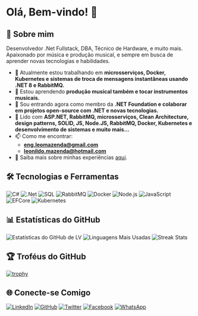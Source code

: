 # Olá, Bem-vindo! 👋

## 🚀 Sobre mim

Desenvolvedor .Net Fullstack, DBA, Técnico de Hardware, e muito mais. Apaixonado por música e produção musical, e sempre em busca de aprender novas tecnologias e habilidades.

- 🔭 Atualmente estou trabalhando em **microsserviços, Docker, Kubernetes e sistemas de troca de mensagens instantâneas usando .NET 8 e RabbitMQ.**
- 🌱 Estou aprendendo **produção musical também e tocar instrumentos musicais.**
- 👯 Sou entrando agora como membro da **.NET Foundation e colaborar em projetos open-source com .NET e novas tecnologias.**
- 💬 Lido com **ASP.NET, RabbitMQ, microsserviços, Clean Architecture, design patterns, SOLID, JS, Node.JS, RabbitMQ, Docker, Kubernetes e desenvolvimento de sistemas e muito mais...**
- 📫 Como me encontrar:
  - **[eng.leomazenda@gmail.com](mailto:eng.leomazenda@gmail.com)**
  - **[leonildo.mazenda@hotmail.com](mailto:leonildo.mazenda@hotmail.com)**
- 📄 Saiba mais sobre minhas experiências [aqui](https://github.com/LEOMAZENDA).

## 🛠️ Tecnologias e Ferramentas

![C#](https://img.shields.io/badge/-C%23-239120?style=flat&logo=c-sharp&logoColor=white)
![.Net](https://img.shields.io/badge/-.NET-512BD4?style=flat&logo=.net&logoColor=white)
![SQL](https://img.shields.io/badge/-SQL-4479A1?style=flat&logo=sql&logoColor=white)
![RabbitMQ](https://img.shields.io/badge/-RabbitMQ-FF6600?style=flat&logo=rabbitmq&logoColor=white)
![Docker](https://img.shields.io/badge/-Docker-2496ED?style=flat&logo=docker&logoColor=white)
![Node.js](https://img.shields.io/badge/-Node.js-339933?style=flat&logo=node.js&logoColor=white)
![JavaScript](https://img.shields.io/badge/-JavaScript-F7DF1E?style=flat&logo=javascript&logoColor=black)
![EFCore](https://img.shields.io/badge/-EF%20Core-512BD4?style=flat&logo=ef&logoColor=white)
![Kubernetes](https://img.shields.io/badge/-Kubernetes-326CE5?style=flat&logo=kubernetes&logoColor=white)

## 📊 Estatísticas do GitHub

![Estatísticas do GitHub de LV](https://github-readme-stats.vercel.app/api?username=LEOMAZENDA&show_icons=true&theme=radical)
![Linguagens Mais Usadas](https://github-readme-stats.vercel.app/api/top-langs/?username=LEOMAZENDA&layout=compact&theme=radical)
![Streak Stats](https://github-readme-streak-stats.herokuapp.com/?user=LEOMAZENDA&theme=radical)

## 🏆 Troféus do GitHub

[![trophy](https://github-profile-trophy.vercel.app/?username=LEOMAZENDA&theme=radical)](https://github.com/ryo-ma/github-profile-trophy)

## 🌐 Conecte-se Comigo

[![LinkedIn](https://img.shields.io/badge/-LinkedIn-0077B5?style=flat&logo=linkedin&logoColor=white)](https://www.linkedin.com/in/leonildo-vivaldo-mazenda-202121210/)
[![GitHub](https://img.shields.io/badge/-GitHub-181717?style=flat&logo=github&logoColor=white)](https://github.com/LEOMAZENDA)
[![Twitter](https://img.shields.io/badge/-Twitter-1DA1F2?style=flat&logo=twitter&logoColor=white)](https://twitter.com/seu-perfil)
[![Facebook](https://img.shields.io/badge/-Facebook-1877F2?style=flat&logo=facebook&logoColor=white)](https://facebook.com/seu-perfil)
[![WhatsApp](https://img.shields.io/badge/-WhatsApp-25D366?style=flat&logo=whatsapp&logoColor=white)](https://wa.me/244923684849)

